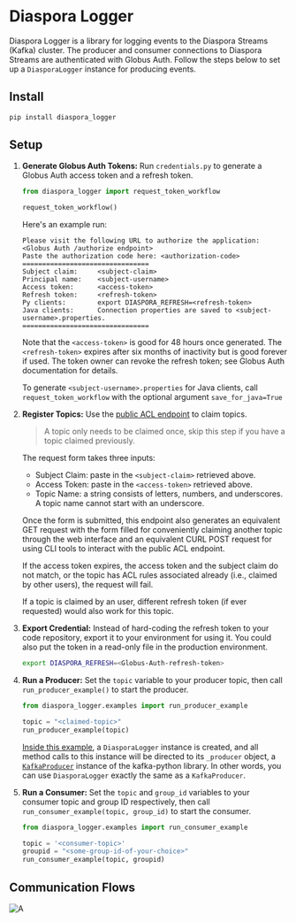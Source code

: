 # Diaspora Logger

Diaspora Logger is a library for logging events to the Diaspora Streams (Kafka) cluster. The producer and consumer connections to Diaspora Streams are authenticated with Globus Auth. Follow the steps below to set up a `DiasporaLogger` instance for producing events.

## Install
```bash
pip install diaspora_logger
```

## Setup

1. **Generate Globus Auth Tokens:**
    Run `credentials.py` to generate a Globus Auth access token and a refresh token. 

    ```python
    from diaspora_logger import request_token_workflow

    request_token_workflow()
    ```
    Here's an example run:
    ```
    Please visit the following URL to authorize the application: <Globus Auth /authorize endpoint>
    Paste the authorization code here: <authorization-code>
    ================================
    Subject claim:     <subject-claim>
    Principal name:    <subject-username>
    Access token:      <access-token>
    Refresh token:     <refresh-token>
    Py clients:        export DIASPORA_REFRESH=<refresh-token>
    Java clients:      Connection properties are saved to <subject-username>.properties.
    ================================
    ```

    Note that the `<access-token>` is good for 48 hours once generated. The `<refresh-token>` expires after six months of inactivity but is good forever if used. The token owner can revoke the refresh token; see Globus Auth documentation for details.

    To generate `<subject-username>.properties` for Java clients, call `request_token_workflow` with the optional argument `save_for_java=True`


2. **Register Topics:** Use the [public ACL endpoint](http://52.200.217.146:9090/acl) to claim topics. 

    > A topic only needs to be claimed once, skip this step if you have a topic claimed previously.

    The request form takes three inputs:
    - Subject Claim: paste in the `<subject-claim>` retrieved above.
    - Access Token: paste in the `<access-token>` retrieved above.
    - Topic Name: a string consists of letters, numbers, and underscores. A topic name cannot start with an underscore. 

    Once the form is submitted, this endpoint also generates an equivalent GET request with the form filled for conveniently claiming another topic through the web interface and an equivalent CURL POST request for using CLI tools to interact with the public ACL endpoint.

    If the access token expires, the access token and the subject claim do not match, or the topic has ACL rules associated already (i.e., claimed by other users), the request will fail. 

    If a topic is claimed by an user, different refresh token (if ever requested) would also work for this topic.


3. **Export Credential:**
    Instead of hard-coding the refresh token to your code repository, export it to your environment for using it. You could also put the token in a read-only file in the production environment.
    ```bash
    export DIASPORA_REFRESH=<Globus-Auth-refresh-token>
    ```

4. **Run a Producer:**
    Set the `topic` variable to your producer topic, then call `run_producer_example()` to start the producer.
    ```python
    from diaspora_logger.examples import run_producer_example

    topic = "<claimed-topic>"
    run_producer_example(topic)
    ```

    [Inside this example](/diaspora_logger/examples/example_producer.py), a `DiasporaLogger` instance is created, and all method calls to this instance will be directed to its `_producer` object, a [`KafkaProducer`](https://kafka-python.readthedocs.io/en/master/apidoc/KafkaProducer.html) instance of the kafka-python library. In other words, you can use `DiasporaLogger` exactly the same as a `KafkaProducer`.




4. **Run a Consumer:**
    Set the `topic` and `group_id` variables to your consumer topic and group ID respectively, then call `run_consumer_example(topic, group_id)` to start the consumer.
    ```python
    from diaspora_logger.examples import run_consumer_example

    topic = '<consumer-topic>'
    groupid = "<some-group-id-of-your-choice>"
    run_consumer_example(topic, groupid)
    ```

## Communication Flows

![A](https://drive.google.com/uc?export=view&id=1wnMFkcafBF5xqCz_tJtf2isAvkT25Hkf)


